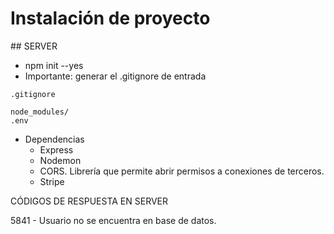 # Instalación de proyecto



## SERVER

- npm init --yes
- Importante: generar el .gitignore de entrada

`.gitignore`
```
node_modules/
.env
```

- Dependencias
    - Express
    - Nodemon
    - CORS. Librería que permite abrir permisos a conexiones de terceros.
    - Stripe


CÓDIGOS DE RESPUESTA EN SERVER

5841 - Usuario no se encuentra en base de datos.